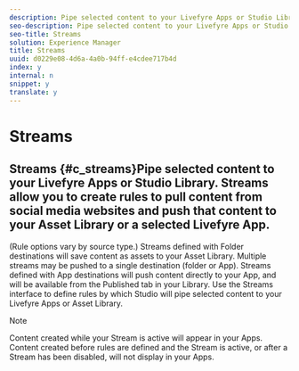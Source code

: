 ```yaml
---
description: Pipe selected content to your Livefyre Apps or Studio Library.
seo-description: Pipe selected content to your Livefyre Apps or Studio Library.
seo-title: Streams
solution: Experience Manager
title: Streams
uuid: d0229e08-4d6a-4a0b-94ff-e4cdee717b4d
index: y
internal: n
snippet: y
translate: y
---
```


# Streams

## Streams {#c_streams}Pipe selected content to your Livefyre Apps or Studio Library.<!-- c_streams.dita --> Streams allow you to create rules to pull content from social media websites and push that content to your Asset Library or a selected Livefyre App.
(Rule options vary by source type.)
Streams defined with Folder destinations will save content as assets to your Asset Library.
Multiple streams may be pushed to a single destination (folder or App).
Streams defined with App destinations will push content directly to your App, and will be available from the Published tab in your Library.
Use the Streams interface to define rules by which Studio will pipe selected content to your Livefyre Apps or Asset Library.

>[!NOTE]
>
>Content created while your Stream is active will appear in your Apps. Content created before rules are defined and the Stream is active, or after a Stream has been disabled, will not display in your Apps.

